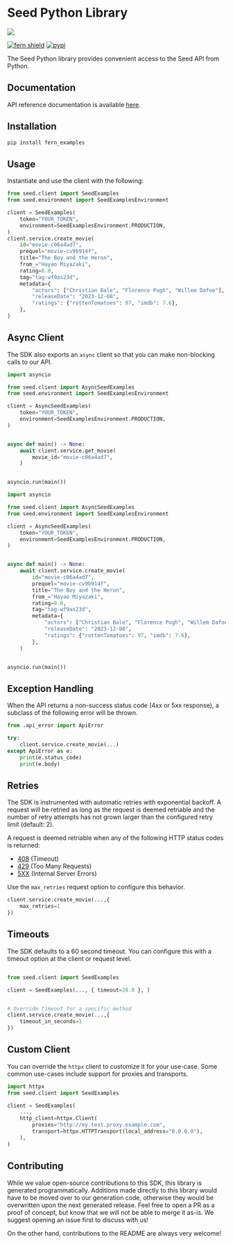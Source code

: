 # Seed Python Library

![](https://www.fernapi.com)

[![fern shield](https://img.shields.io/badge/%F0%9F%8C%BF-SDK%20generated%20by%20Fern-brightgreen)](https://github.com/fern-api/fern)
[![pypi](https://img.shields.io/pypi/v/fern_examples)](https://pypi.python.org/pypi/fern_examples)

The Seed Python library provides convenient access to the Seed API from Python.

## Documentation

API reference documentation is available [here](https://www.docs.fernapi.com).

## Installation

```sh
pip install fern_examples
```

## Usage

Instantiate and use the client with the following:

```python
from seed.client import SeedExamples
from seed.environment import SeedExamplesEnvironment

client = SeedExamples(
    token="YOUR_TOKEN",
    environment=SeedExamplesEnvironment.PRODUCTION,
)
client.service.create_movie(
    id="movie-c06a4ad7",
    prequel="movie-cv9b914f",
    title="The Boy and the Heron",
    from_="Hayao Miyazaki",
    rating=8.0,
    tag="tag-wf9as23d",
    metadata={
        "actors": ["Christian Bale", "Florence Pugh", "Willem Dafoe"],
        "releaseDate": "2023-12-08",
        "ratings": {"rottenTomatoes": 97, "imdb": 7.6},
    },
)
```

## Async Client

The SDK also exports an `async` client so that you can make non-blocking calls to our API.

```python
import asyncio

from seed.client import AsyncSeedExamples
from seed.environment import SeedExamplesEnvironment

client = AsyncSeedExamples(
    token="YOUR_TOKEN",
    environment=SeedExamplesEnvironment.PRODUCTION,
)


async def main() -> None:
    await client.service.get_movie(
        movie_id="movie-c06a4ad7",
    )


asyncio.run(main())
```

```python
import asyncio

from seed.client import AsyncSeedExamples
from seed.environment import SeedExamplesEnvironment

client = AsyncSeedExamples(
    token="YOUR_TOKEN",
    environment=SeedExamplesEnvironment.PRODUCTION,
)


async def main() -> None:
    await client.service.create_movie(
        id="movie-c06a4ad7",
        prequel="movie-cv9b914f",
        title="The Boy and the Heron",
        from_="Hayao Miyazaki",
        rating=8.0,
        tag="tag-wf9as23d",
        metadata={
            "actors": ["Christian Bale", "Florence Pugh", "Willem Dafoe"],
            "releaseDate": "2023-12-08",
            "ratings": {"rottenTomatoes": 97, "imdb": 7.6},
        },
    )


asyncio.run(main())
```

## Exception Handling

When the API returns a non-success status code (4xx or 5xx response), a subclass of the following error
will be thrown.

```python
from .api_error import ApiError

try:
    client.service.create_movie(...)
except ApiError as e:
    print(e.status_code)
    print(e.body)
```

## Retries

The SDK is instrumented with automatic retries with exponential backoff. A request will be retried as long
as the request is deemed retriable and the number of retry attempts has not grown larger than the configured
retry limit (default: 2).

A request is deemed retriable when any of the following HTTP status codes is returned:

- [408](https://developer.mozilla.org/en-US/docs/Web/HTTP/Status/408) (Timeout)
- [429](https://developer.mozilla.org/en-US/docs/Web/HTTP/Status/429) (Too Many Requests)
- [5XX](https://developer.mozilla.org/en-US/docs/Web/HTTP/Status/500) (Internal Server Errors)

Use the `max_retries` request option to configure this behavior.

```python
client.service.create_movie(...,{
    max_retries=1
})
```

## Timeouts

The SDK defaults to a 60 second timeout. You can configure this with a timeout option at the client or request level.

```python

from seed.client import SeedExamples

client = SeedExamples(..., { timeout=20.0 }, )


# Override timeout for a specific method
client.service.create_movie(...,{
    timeout_in_seconds=1
})
```

## Custom Client

You can override the `httpx` client to customize it for your use-case. Some common use-cases include support for proxies
and transports.
```python
import httpx
from seed.client import SeedExamples

client = SeedExamples(
    ...,
    http_client=httpx.Client(
        proxies="http://my.test.proxy.example.com",
        transport=httpx.HTTPTransport(local_address="0.0.0.0"),
    ),
)
```

## Contributing

While we value open-source contributions to this SDK, this library is generated programmatically.
Additions made directly to this library would have to be moved over to our generation code,
otherwise they would be overwritten upon the next generated release. Feel free to open a PR as
a proof of concept, but know that we will not be able to merge it as-is. We suggest opening
an issue first to discuss with us!

On the other hand, contributions to the README are always very welcome!
